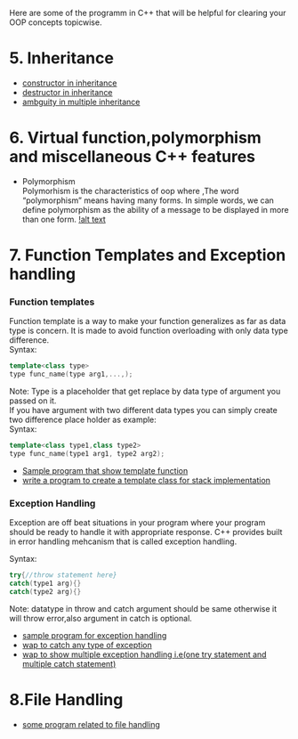 Here are some of the programm in C++ that will be helpful for clearing your OOP concepts topicwise.

# 5. Inheritance
* [constructor in inheritance](https://github.com/Utshav-paudel/C-plus-programs/blob/43c9d4ce41b819ed2af3f3a29bf9dc9d7479a3cc/code/inheritance%20program/constuctor%20in%20inheritance.cpp)
* [destructor in inheritance ](https://github.com/Utshav-paudel/C-plus-programs/blob/be7a47fb8cd326f62748bbbc7faf9fc09c2cdd12/code/inheritance%20program/destructor%20in%20inheritance.cpp)
* [ambguity in multiple inheritance](https://github.com/Utshav-paudel/C-plus-programs/blob/be7a47fb8cd326f62748bbbc7faf9fc09c2cdd12/code/inheritance%20program/ambguity%20in%20multipath.cpp)
# 6. Virtual function,polymorphism and miscellaneous C++ features
* Polymorphism  
Polymorhism is the characteristics of oop where ,The word “polymorphism” means having many forms. In simple words, we can define polymorphism as the ability of a message to be displayed in more than one form.
[!alt text](https://github.com/Utshav-paudel/C-plus-programs/blob/59bf11df05455553b192e17e0fd401eba2734d37/code/polymorphism.png)
# 7. Function Templates and Exception handling
### Function templates  
Function template is a way to make your function generalizes as far as data type is concern.
It is made to avoid function overloading with only data type difference.  
Syntax:  
```c++
template<class type>
type func_name(type arg1,...,);
```
Note:
Type is a placeholder that get replace by data type of argument you passed on it.  
If you have argument with two different data types you can simply create two difference place holder as example:  
Syntax:  
```c++  
template<class type1,class type2>
type func_name(type1 arg1, type2 arg2);
```
* [Sample program that show template function](https://github.com/Utshav-paudel/C-plus-programs/blob/b97e6a3f566ebc1bb00dc1facd9304f96c1e4984/code/Function%20template%20and%20Exception%20handling/Templates/function_temp.cpp)
* [write a program to create a template class for stack implementation ](https://github.com/Utshav-paudel/C-plus-programs/blob/975b6c22ec67ddfeca1c81d16e30dc3a641ac0bf/code/Function%20template%20and%20Exception%20handling/Templates/template%20of%20stack.cpp)

### Exception Handling  
Exception are off beat situations in your program where your program should be ready to handle it with appropriate response. C++ provides built in error handling mehcanism that is called exception handling.  

Syntax:  
```C++
try{//throw statement here}
catch(type1 arg){}
catch(type2 arg){}
```
Note: datatype in throw and catch argument should be same otherwise it will throw error,also argument in catch is optional.  
* [sample program for exception handling](https://github.com/Utshav-paudel/C-plus-programs/blob/5ef5967083e233908b055e89266a256d5843031d/code/Function%20template%20and%20Exception%20handling/exception%20handling/sample_program_exception_handling.cpp)
* [wap to catch any type of exception](https://github.com/Utshav-paudel/C-plus-programs/blob/5ef5967083e233908b055e89266a256d5843031d/code/Function%20template%20and%20Exception%20handling/exception%20handling/wap%20to%20catch%20any%20type%20of%20exception.cpp)
* [wap to show multiple exception handling i.e(one try statement and multiple catch statement)](https://github.com/Utshav-paudel/C-plus-programs/blob/7827ac65c92afc5d488d9b63928e940f6578691a/code/Function%20template%20and%20Exception%20handling/exception%20handling/using%20multiple%20catch%20statement.cpp)
# 8.File Handling
* [some program related to file handling](https://github.com/Utshav-paudel/C-plus-programs/tree/5ed9bab770d2b478a7ec18fe47ca9cff747debb9/code/file%20handling)
